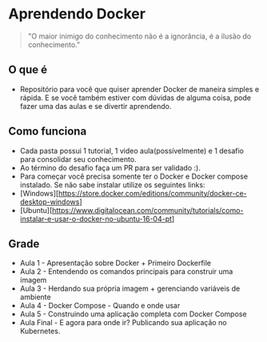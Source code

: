 # Aprendendo Docker

> "O maior inimigo do conhecimento não é a ignorância, é a ilusão do conhecimento."

## O que é

- Repositório para você que quiser aprender Docker de maneira simples e rápida. E se você também estiver com dúvidas de alguma coisa, pode fazer uma das aulas e se divertir aprendendo.

## Como funciona

- Cada pasta possui 1 tutorial, 1 video aula(possívelmente) e 1 desafio para consolidar seu conhecimento.
- Ao término do desafio faça um PR para ser validado :).
- Para começar você precisa somente ter o Docker e Docker compose instalado. Se não sabe instalar utilize os seguintes links:
- [Windows][https://store.docker.com/editions/community/docker-ce-desktop-windows]
- [Ubuntu][https://www.digitalocean.com/community/tutorials/como-instalar-e-usar-o-docker-no-ubuntu-16-04-pt]

## Grade 
- Aula 1 - Apresentação sobre Docker + Primeiro Dockerfile
- Aula 2 - Entendendo os comandos principais para construir uma imagem
- Aula 3 - Herdando sua própria imagem + gerenciando variáveis de ambiente
- Aula 4 - Docker Compose - Quando e onde usar
- Aula 5 - Construindo uma aplicação completa com Docker Compose
- Aula Final - E agora para onde ir? Publicando sua aplicação no Kubernetes.